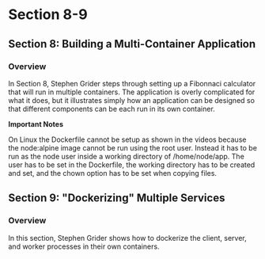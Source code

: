 # Section 8-9

## Section 8: Building a Multi-Container Application

### Overview  

In Section 8, Stephen Grider steps through setting up a Fibonnaci calculator that will run in multiple containers.  The application is overly complicated for what it does, but it illustrates simply how an application can be designed so that different components can be each run in its own container.

**Important Notes**

On Linux the Dockerfile cannot be setup as shown in the videos because the node:alpine image cannot be run using the root user.  Instead it has to be run as the node user inside a working directory of /home/node/app.  The user has to be set in the Dockerfile, the working directory has to be created and set, and the chown option has to be set when copying files.

## Section 9: "Dockerizing" Multiple Services

### Overview

In this section, Stephen Grider shows how to dockerize the client, server, and worker processes in their own containers.